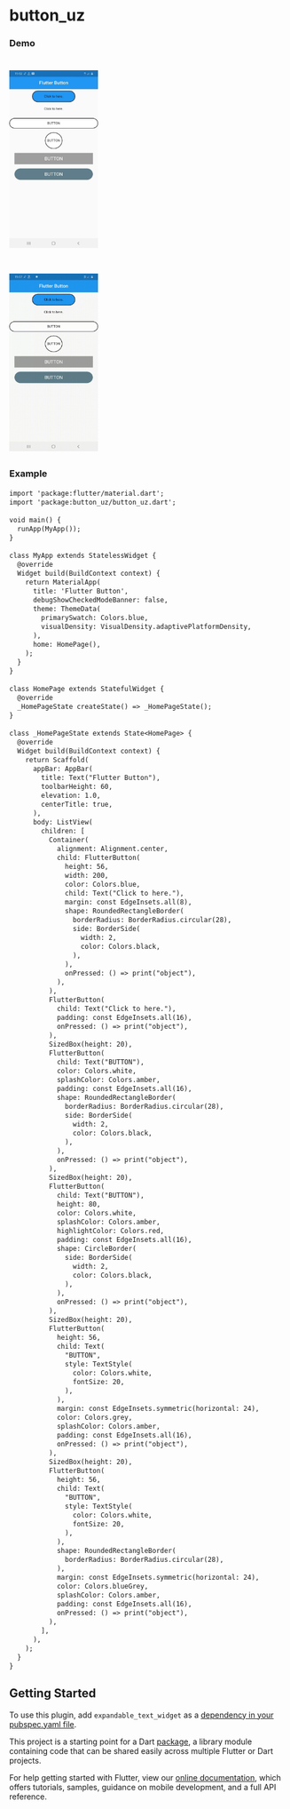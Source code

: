 # button_uz
  
### Demo 

# <img src="https://github.com/SunnatilloQuantic/button_uz/blob/main/assets/demo.jpg"  width="160" height="320" >

# <img src="https://github.com/SunnatilloQuantic/button_uz/blob/main/assets/demogif.gif"  width="160" height="320" >

### Example  
  
```
import 'package:flutter/material.dart';
import 'package:button_uz/button_uz.dart';

void main() {
  runApp(MyApp());
}

class MyApp extends StatelessWidget {
  @override
  Widget build(BuildContext context) {
    return MaterialApp(
      title: 'Flutter Button',
      debugShowCheckedModeBanner: false,
      theme: ThemeData(
        primarySwatch: Colors.blue,
        visualDensity: VisualDensity.adaptivePlatformDensity,
      ),
      home: HomePage(),
    );
  }
}

class HomePage extends StatefulWidget {
  @override
  _HomePageState createState() => _HomePageState();
}

class _HomePageState extends State<HomePage> {
  @override
  Widget build(BuildContext context) {
    return Scaffold(
      appBar: AppBar(
        title: Text("Flutter Button"),
        toolbarHeight: 60,
        elevation: 1.0,
        centerTitle: true,
      ),
      body: ListView(
        children: [
          Container(
            alignment: Alignment.center,
            child: FlutterButton(
              height: 56,
              width: 200,
              color: Colors.blue,
              child: Text("Click to here."),
              margin: const EdgeInsets.all(8),
              shape: RoundedRectangleBorder(
                borderRadius: BorderRadius.circular(28),
                side: BorderSide(
                  width: 2,
                  color: Colors.black,
                ),
              ),
              onPressed: () => print("object"),
            ),
          ),
          FlutterButton(
            child: Text("Click to here."),
            padding: const EdgeInsets.all(16),
            onPressed: () => print("object"),
          ),
          SizedBox(height: 20),
          FlutterButton(
            child: Text("BUTTON"),
            color: Colors.white,
            splashColor: Colors.amber,
            padding: const EdgeInsets.all(16),
            shape: RoundedRectangleBorder(
              borderRadius: BorderRadius.circular(28),
              side: BorderSide(
                width: 2,
                color: Colors.black,
              ),
            ),
            onPressed: () => print("object"),
          ),
          SizedBox(height: 20),
          FlutterButton(
            child: Text("BUTTON"),
            height: 80,
            color: Colors.white,
            splashColor: Colors.amber,
            highlightColor: Colors.red,
            padding: const EdgeInsets.all(16),
            shape: CircleBorder(
              side: BorderSide(
                width: 2,
                color: Colors.black,
              ),
            ),
            onPressed: () => print("object"),
          ),
          SizedBox(height: 20),
          FlutterButton(
            height: 56,
            child: Text(
              "BUTTON",
              style: TextStyle(
                color: Colors.white,
                fontSize: 20,
              ),
            ),
            margin: const EdgeInsets.symmetric(horizontal: 24),
            color: Colors.grey,
            splashColor: Colors.amber,
            padding: const EdgeInsets.all(16),
            onPressed: () => print("object"),
          ),
          SizedBox(height: 20),
          FlutterButton(
            height: 56,
            child: Text(
              "BUTTON",
              style: TextStyle(
                color: Colors.white,
                fontSize: 20,
              ),
            ),
            shape: RoundedRectangleBorder(
              borderRadius: BorderRadius.circular(28),
            ),
            margin: const EdgeInsets.symmetric(horizontal: 24),
            color: Colors.blueGrey,
            splashColor: Colors.amber,
            padding: const EdgeInsets.all(16),
            onPressed: () => print("object"),
          ),
        ],
      ),
    );
  }
}
```

## Getting Started

To use this plugin, add `expandable_text_widget` as a [dependency in your pubspec.yaml file](https://pub.dev/packages/expandable_text_widget).  

This project is a starting point for a Dart
[package](https://flutter.dev/developing-packages/),
a library module containing code that can be shared easily across
multiple Flutter or Dart projects.

For help getting started with Flutter, view our 
[online documentation](https://flutter.dev/docs), which offers tutorials, 
samples, guidance on mobile development, and a full API reference.
